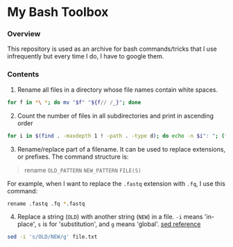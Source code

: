 # My Bash Toolbox

### Overview
This repository is used as an archive for bash commands/tricks that I use infrequently but every time I do, I have to google them.

### Contents

1. Rename all files in a directory whose file names contain white spaces.

```bash
for f in *\ *; do mv "$f" "${f// /_}"; done
```

2. Count the number of files in all subdirectories and print in ascending order

```bash
for i in $(find . -maxdepth 1 ! -path . -type d); do echo -n $i": "; (find $i -type f | wc -l); done | sort -k 2 -n
```

3. Rename/replace part of a filename. It can be used to replace extensions, or prefixes. The command structure is:  
> rename `OLD_PATTERN` `NEW_PATTERN` `FILE(S)`


For example, when I want to replace the `.fastq` extension with `.fq`, I use this command:  

```bash
rename .fastq .fq *.fastq
```

4. Replace a string (`OLD`) with another string (`NEW`) in a file. `-i` means 'in-place', `s` is for 'substitution', and `g` means 'global'. [sed reference](http://www.grymoire.com/Unix/Sed.html) 

```bash
sed -i 's/OLD/NEW/g' file.txt
```

